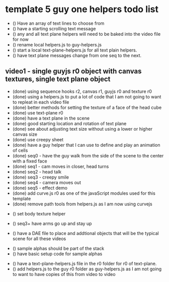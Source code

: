 # template 5 guy one helpers todo list

<!-- text-plane -->
* () Have an array of text lines to choose from
* () have a starting scrolling text message
* () any and all text plane helpers will need to be baked into the video file for now
* () rename local helpers.js to guy-helpers.js
* () start a local text-plane-helpers.js for all text plain helpers.
* () have text plane messages change from one seq to the next.

## video1 - single guyjs r0 object with canvas textures, single text plane object
* (done) using sequence hooks r2, canvas r1, guyjs r0 and texture r0 
* (done) using a helpers.js to put a lot of code that I am not going to want to repleat in each video file
* (done) better methods for setting the texture of a face of the head cube
* (done) use text-plane r0
* (done) have a text plane in the scene
* (done) good starting location and rotation of text plane
* (done) see about adjusting text size without using a lower or higher canvas size
* (done) use creepy sheet
* (done) have a guy helper that I can use to define and play an animation of cells
* (done) seq0 - have the guy walk from the side of the scene to the center with a fixed face
* (done) seq1 - cam moves in closer, head turns
* (done) seq2 - head talk
* (done) seq3 - creepy smile
* (done) seq4 - camera moves out
* (done) seq5 - effect demo
* (done) add curve.js r0 as one of the javaScript modules used for this template
* (done) remove path tools from helpers.js as I am now using curvejs
<!-- guy -->
* () set body texture helper
<!-- seq objects -->
* () seq3+ have arms go up and stay up
<!-- WORLD OBJECTS -->
* () have a DAE file to place and addtional objects that will be the typical scene for all these videos
<!-- sample alphas -->
* () sample alphas should be part of the stack
* () have basic setup code for sample alphas
<!-- only do this when helpers.js is solid -->
* () have a text-plane-helpers.js file in the r0 folder for r0 of text-plane.
* () add helpers.js to the guy r0 folder as guy-helpers.js as I am not going to want to have copies of this from video to video
